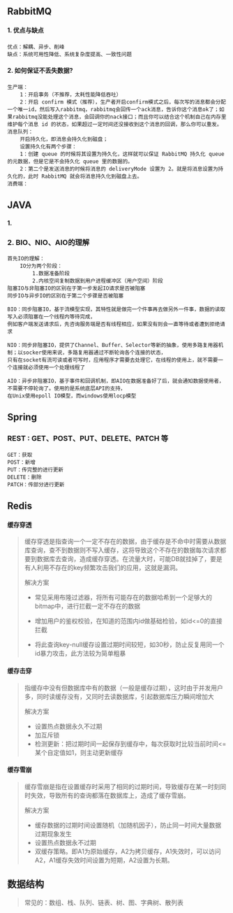 ## RabbitMQ
#### 1. 优点与缺点
	优点：解耦、异步、削峰
	缺点：系统可用性降低、系统复杂度提高、一致性问题

#### 2. 如何保证不丢失数据?
	生产端：
		1：开启事务（不推荐，太耗性能降低吞吐）
		2：开启 confirm 模式（推荐），生产者开启confirm模式之后，每次写的消息都会分配一个唯一id，然后写入rabbitmq，rabbitmq会回传一个ack消息，告诉你这个消息ok了；如果rabbitmq没能处理这个消息，会回调你的nack接口；而且你可以结合这个机制自己在内存里维护每个消息 id 的状态，如果超过一定时间还没接收到这个消息的回调，那么你可以重发。
	消息队列：
		开启持久化，即消息会持久化到磁盘；
		设置持久化有两个步骤：
		1：创建 queue 的时候将其设置为持久化，这样就可以保证 RabbitMQ 持久化 queue 的元数据，但是它是不会持久化 queue 里的数据的。
		2：第二个是发送消息的时候将消息的 deliveryMode 设置为 2。就是将消息设置为持久化的，此时 RabbitMQ 就会将消息持久化到磁盘上去。
	消费端：

## JAVA

#### 1. 



### 2. BIO、NIO、AIO的理解

	首先IO的理解：  
		IO分为两个阶段：
			1.数据准备阶段
			2.内核空间复制数据到用户进程缓冲区（用户空间）阶段
	阻塞IO与非阻塞IO的区别在于第一步发起IO请求是否被阻塞
	同步IO与异步IO的区别在于第二个步骤是否被阻塞
	
	BIO：同步阻塞IO，基于流模型实现，其特性就是做完一个件事再去做另外一件事，数据的读取写入必须阻塞在一个线程内等待完成，
	例如客户端发送请求后，先咨询服务端是否有线程相应，如果没有则会一直等待或者遭到拒绝请求
	
	NIO：同步非阻塞IO，提供了Channel、Buffer、Selector等新的抽象，使用多路复用器机制；以socker使用来说，多路复用器通过不断轮询各个连接的状态，
	只有在socket有流可读或者可写时，应用程序才需要去处理它，在线程的使用上，就不需要一个连接就必须使用一个处理线程了
	
	AIO：异步非阻塞IO，基于事件和回调机制，即AIO在数据准备好了后，就会通知数据使用者，不需要不停轮询了。使用的是系统底层API的支持，
	在Unix使用epoll IO模型，而windows使用locp模型

## Spring

### REST : GET、POST、PUT、DELETE、PATCH 等

	GET：获取
	POST：新增
	PUT：传完整的进行更新
	DELETE：删除
	PATCH：传部分进行更新



## Redis

#### 缓存穿透

> 缓存穿透是指查询一个一定不存在的数据，由于缓存是不命中时需要从数据库查询，查不到数据则不写入缓存，这将导致这个不存在的数据每次请求都要到数据库去查询，造成缓存穿透。在流量大时，可能DB就挂掉了，要是有人利用不存在的key频繁攻击我们的应用，这就是漏洞。
>
> 解决方案
>
> - 常见采用布隆过滤器，将所有可能存在的数据哈希到一个足够大的bitmap中，进行拦截一定不存在的数据
>
> - 增加用户的鉴权校验，在知道的范围内id做基础检验，如id<=0的直接拦截
> - 将此查询key-null缓存设置过期时间较短，如30秒，防止反复用同一个id暴力攻击，此方法较为简单粗暴

#### 缓存击穿

> 指缓存中没有但数据库中有的数据（一般是缓存过期），这时由于并发用户多，同时读缓存没有，又同时去读数据库，引起数据库压力瞬间增加大
>
> 解决方案
>
> - 设置热点数据永久不过期
> - 加互斥锁
> - 检测更新：把过期时间一起保存到缓存中，每次获取时比较当前时间<=某个自定值如1，则主动更新缓存

#### 缓存雪崩

> 缓存雪崩是指在设置缓存时采用了相同的过期时间，导致缓存在某一时刻同时失效，导致所有的查询都落在数据库上，造成了缓存雪崩。
>
> 解决方案
>
> - 缓存数据的过期时间设置随机（加随机因子），防止同一时间大量数据过期现象发生
> - 设置热点数据永不过期
> - 双缓存策略。即A1为原始缓存，A2为拷贝缓存，A1失效时，可以访问A2，A1缓存失效时间设置为短期，A2设置为长期。



## 数据结构

> 常见的：数组、栈、队列、链表、树、图、字典树、散列表




​	